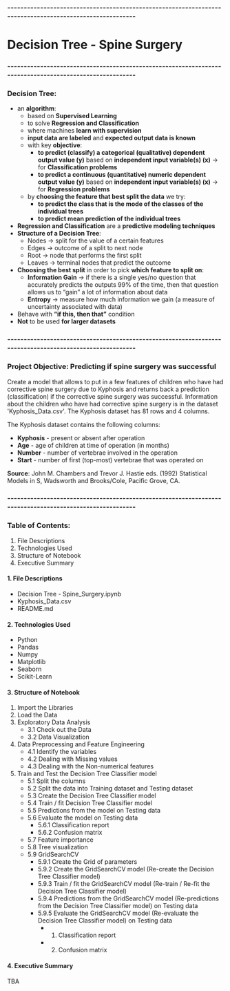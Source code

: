 ### --------------------------------------------------------------------------------------------------------
# Decision Tree - Spine Surgery
### --------------------------------------------------------------------------------------------------------
### Decision Tree:
- an **algorithm**:
    - based on **Supervised Learning**
    - to solve **Regression and Classification**
    - where machines **learn with supervision**
    - **input data are labeled** and **expected output data is known**
    - with key **objective**:
        - **to predict (classify) a categorical (qualitative) dependent output value (y)** based on **independent input variable(s) (x)** -> for **Classification problems**
        - **to predict a continuous (quantitative) numeric dependent output value (y)** based on **independent input variable(s) (x)** -> for **Regression problems**
    - by **choosing the feature that best split the data** we try:
        - **to predict the class that is the mode of the classes of the individual trees**
        - **to predict mean prediction of the individual trees**
- **Regression and Classification** are a **predictive modeling techniques**
- **Structure of a Decision Tree**:
  - Nodes -> split for the value of a certain features
  - Edges -> outcome of a split to next node
  - Root -> node that performs the first split
  - Leaves -> terminal nodes that predict the outcome                
- **Choosing the best split** in order to pick **which feature to split on**:
  - **Information Gain** -> if there is a single yes/no question that accurately predicts the outputs 99% of the time, then that question allows us to “gain” a lot of information about data
  - **Entropy** -> measure how much information we gain (a measure of uncertainty associated with data)    
- Behave with **“if this, then that”** condition                   
- **Not** to be used **for larger datasets**

### --------------------------------------------------------------------------------------------------------
### Project Objective: Predicting if spine surgery was successful
Create a model that allows to put in a few features of children who have had corrective spine surgery due to Kyphosis and returns back a prediction (classification) if the corrective spine surgery was successful. Information about the children who have had corrective spine surgery is in the dataset 'Kyphosis_Data.csv'. The Kyphosis dataset has 81 rows and 4 columns. 

The Kyphosis dataset contains the following columns:
- **Kyphosis** - present or absent after operation
- **Age** - age of children at time of operation (in months)
- **Number** - number of vertebrae involved in the operation
- **Start** - number of first (top-most) vertebrae that was operated on

**Source**: John M. Chambers and Trevor J. Hastie eds. (1992) Statistical Models in S, Wadsworth and Brooks/Cole, Pacific Grove, CA.

### --------------------------------------------------------------------------------------------------------
### Table of Contents:
1. File Descriptions
2. Technologies Used
3. Structure of Notebook
4. Executive Summary

#### 1. File Descriptions
- Decision Tree - Spine_Surgery.ipynb
- Kyphosis_Data.csv
- README.md

#### 2. Technologies Used
- Python
- Pandas
- Numpy
- Matplotlib
- Seaborn
- Scikit-Learn

#### 3. Structure of Notebook
1. Import the Libraries
2. Load the Data
3. Exploratory Data Analysis
    - 3.1 Check out the Data
    - 3.2 Data Visualization
4. Data Preprocessing and Feature Engineering
    - 4.1 Identify the variables
    - 4.2 Dealing with Missing values
    - 4.3 Dealing with the Non-numerical features
5. Train and Test the Decision Tree Classifier model
    - 5.1 Split the columns
    - 5.2 Split the data into Training dataset and Testing dataset
    - 5.3 Create the Decision Tree Classifier model
    - 5.4 Train / fit Decision Tree Classifier model
    - 5.5 Predictions from the model on Testing data
    - 5.6 Evaluate the model on Testing data
      - 5.6.1 Classification report
      - 5.6.2 Confusion matrix
    - 5.7 Feature importance
    - 5.8 Tree visualization
    - 5.9 GridSearchCV
      - 5.9.1 Create the Grid of parameters
      - 5.9.2 Create the GridSearchCV model (Re-create the Decision Tree Classifier model)
      - 5.9.3 Train / fit the GridSearchCV model (Re-train / Re-fit the Decision Tree Classifier model)
      - 5.9.4 Predictions from the GridSearchCV model (Re-predictions from the Decision Tree Classifier model) on Testing data
      - 5.9.5 Evaluate the GridSearchCV model (Re-evaluate the Decision Tree Classifier model) on Testing data
        - 1. Classification report
        - 2. Confusion matrix

#### 4. Executive Summary
TBA
